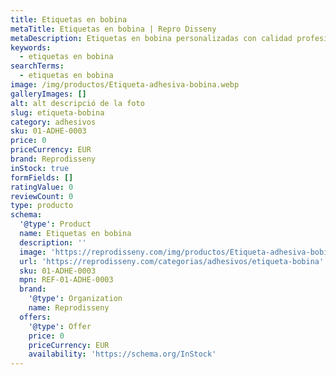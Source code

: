```yaml
---
title: Etiquetas en bobina
metaTitle: Etiquetas en bobina | Repro Disseny
metaDescription: Etiquetas en bobina personalizadas con calidad profesional en Cataluña.
keywords:
  - etiquetas en bobina
searchTerms:
  - etiquetas en bobina
image: /img/productos/Etiqueta-adhesiva-bobina.webp
galleryImages: []
alt: alt descripció de la foto
slug: etiqueta-bobina
category: adhesivos
sku: 01-ADHE-0003
price: 0
priceCurrency: EUR
brand: Reprodisseny
inStock: true
formFields: []
ratingValue: 0
reviewCount: 0
type: producto
schema:
  '@type': Product
  name: Etiquetas en bobina
  description: ''
  image: 'https://reprodisseny.com/img/productos/Etiqueta-adhesiva-bobina.webp'
  url: 'https://reprodisseny.com/categorias/adhesivos/etiqueta-bobina'
  sku: 01-ADHE-0003
  mpn: REF-01-ADHE-0003
  brand:
    '@type': Organization
    name: Reprodisseny
  offers:
    '@type': Offer
    price: 0
    priceCurrency: EUR
    availability: 'https://schema.org/InStock'
---
```


